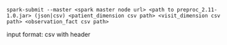 ```
spark-submit --master <spark master node url> <path to preproc_2.11-1.0.jar> (json|csv) <patient_dimension csv path> <visit_dimension csv path> <observation_fact csv path>
```
input format: csv with header
